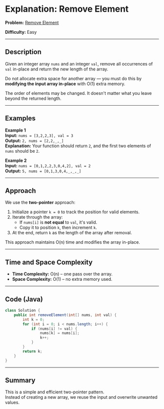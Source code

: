 # Explanation: Remove Element

**Problem:** [Remove Element](https://leetcode.com/problems/remove-element)

**Difficulty:** Easy

---

## Description

Given an integer array `nums` and an integer `val`, remove all occurrences of `val` in-place and return the new length of the array.

Do not allocate extra space for another array — you must do this by **modifying the input array in-place** with O(1) extra memory.

The order of elements may be changed. It doesn't matter what you leave beyond the returned length.

---

## Examples

**Example 1**  
**Input:** `nums = [3,2,2,3], val = 3`  
**Output:** `2, nums = [2,2,_,_]`  
**Explanation:** Your function should return `2`, and the first two elements of `nums` should be `2`.

**Example 2**  
**Input:** `nums = [0,1,2,2,3,0,4,2], val = 2`  
**Output:** `5, nums = [0,1,3,0,4,_,_,_]`

---

## Approach

We use the **two-pointer** approach:

1. Initialize a pointer `k = 0` to track the position for valid elements.
2. Iterate through the array:
   - If `nums[i]` is **not equal** to `val`, it's valid.
   - Copy it to position `k`, then increment `k`.
3. At the end, return `k` as the length of the array after removal.

This approach maintains O(n) time and modifies the array in-place.

---

## Time and Space Complexity

- **Time Complexity:** O(n) – one pass over the array.
- **Space Complexity:** O(1) – no extra memory used.

---

## Code (Java)

```java
class Solution {
    public int removeElement(int[] nums, int val) {
        int k = 0; 
        for (int i = 0; i < nums.length; i++) {
            if (nums[i] != val) {
                nums[k] = nums[i];
                k++;
            }
        }
        return k;  
    }
}
```

---

## Summary

This is a simple and efficient two-pointer pattern.  
Instead of creating a new array, we reuse the input and overwrite unwanted values.
